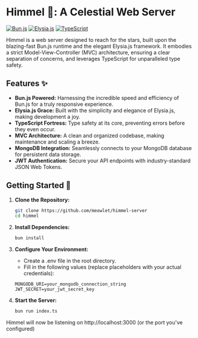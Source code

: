 # Himmel 🌌: A Celestial Web Server

[![Bun.js](https://img.shields.io/badge/bun.js-powered-orange)](https://bun.sh/)
[![Elysia.js](https://img.shields.io/badge/elysia.js-framework-blue)](https://elysiajs.com/)
[![TypeScript](https://img.shields.io/badge/typescript-typesafe-blue)](https://www.typescriptlang.org/)

Himmel is a web server designed to reach for the stars, built upon the blazing-fast Bun.js runtime and the elegant Elysia.js framework. It embodies a strict Model-View-Controller (MVC) architecture, ensuring a clear separation of concerns, and leverages TypeScript for unparalleled type safety.

## Features ✨

- **Bun.js Powered:** Harnessing the incredible speed and efficiency of Bun.js for a truly responsive experience.
- **Elysia.js Grace:** Built with the simplicity and elegance of Elysia.js, making development a joy.
- **TypeScript Fortress:** Type safety at its core, preventing errors before they even occur.
- **MVC Architecture:** A clean and organized codebase, making maintenance and scaling a breeze.
- **MongoDB Integration:** Seamlessly connects to your MongoDB database for persistent data storage.
- **JWT Authentication:** Secure your API endpoints with industry-standard JSON Web Tokens.

## Getting Started 🚀

1. **Clone the Repository:**

   ```bash
   git clone https://github.com/meowlet/himmel-server
   cd himmel
   ```

2. **Install Dependencies:**

   ```bash
   bun install
   ```

3. **Configure Your Environment:**

   - Create a .env file in the root directory.
   - Fill in the following values (replace placeholders with your actual credentials):

   ```
   MONGODB_URI=your_mongodb_connection_string
   JWT_SECRET=your_jwt_secret_key
   ```

4. **Start the Server:**

   ```bash
   bun run index.ts
   ```

Himmel will now be listening on http://localhost:3000 (or the port you've configured)
